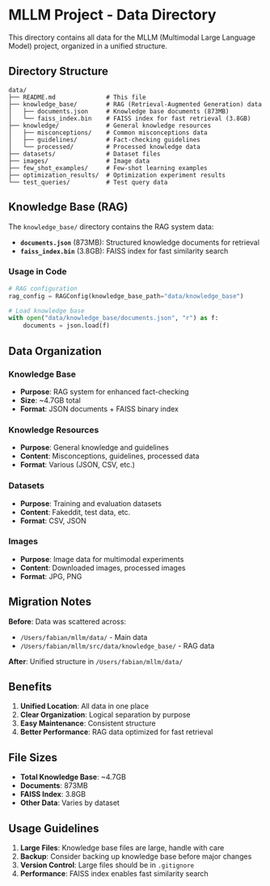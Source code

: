 # MLLM Project - Data Directory

This directory contains all data for the MLLM (Multimodal Large Language Model) project, organized in a unified structure.

## Directory Structure

```
data/
├── README.md              # This file
├── knowledge_base/        # RAG (Retrieval-Augmented Generation) data
│   ├── documents.json     # Knowledge base documents (873MB)
│   └── faiss_index.bin    # FAISS index for fast retrieval (3.8GB)
├── knowledge/             # General knowledge resources
│   ├── misconceptions/    # Common misconceptions data
│   ├── guidelines/        # Fact-checking guidelines
│   └── processed/         # Processed knowledge data
├── datasets/              # Dataset files
├── images/                # Image data
├── few_shot_examples/     # Few-shot learning examples
├── optimization_results/  # Optimization experiment results
└── test_queries/          # Test query data
```

## Knowledge Base (RAG)

The `knowledge_base/` directory contains the RAG system data:

- **`documents.json`** (873MB): Structured knowledge documents for retrieval
- **`faiss_index.bin`** (3.8GB): FAISS index for fast similarity search

### Usage in Code

```python
# RAG configuration
rag_config = RAGConfig(knowledge_base_path="data/knowledge_base")

# Load knowledge base
with open("data/knowledge_base/documents.json", "r") as f:
    documents = json.load(f)
```

## Data Organization

### Knowledge Base
- **Purpose**: RAG system for enhanced fact-checking
- **Size**: ~4.7GB total
- **Format**: JSON documents + FAISS binary index

### Knowledge Resources
- **Purpose**: General knowledge and guidelines
- **Content**: Misconceptions, guidelines, processed data
- **Format**: Various (JSON, CSV, etc.)

### Datasets
- **Purpose**: Training and evaluation datasets
- **Content**: Fakeddit, test data, etc.
- **Format**: CSV, JSON

### Images
- **Purpose**: Image data for multimodal experiments
- **Content**: Downloaded images, processed images
- **Format**: JPG, PNG

## Migration Notes

**Before**: Data was scattered across:
- `/Users/fabian/mllm/data/` - Main data
- `/Users/fabian/mllm/src/data/knowledge_base/` - RAG data

**After**: Unified structure in `/Users/fabian/mllm/data/`

## Benefits

1. **Unified Location**: All data in one place
2. **Clear Organization**: Logical separation by purpose
3. **Easy Maintenance**: Consistent structure
4. **Better Performance**: RAG data optimized for fast retrieval

## File Sizes

- **Total Knowledge Base**: ~4.7GB
- **Documents**: 873MB
- **FAISS Index**: 3.8GB
- **Other Data**: Varies by dataset

## Usage Guidelines

1. **Large Files**: Knowledge base files are large, handle with care
2. **Backup**: Consider backing up knowledge base before major changes
3. **Version Control**: Large files should be in `.gitignore`
4. **Performance**: FAISS index enables fast similarity search 